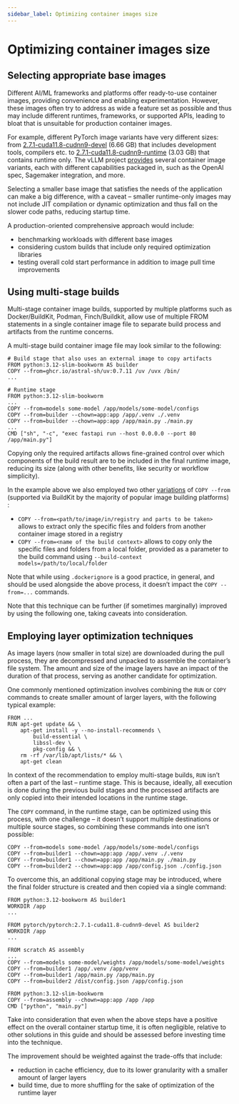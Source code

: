 ```yaml
---
sidebar_label: Optimizing container images size
---
```


# Optimizing container images size

## Selecting appropriate base images

Different AI/ML frameworks and platforms offer ready-to-use container images, providing convenience and enabling experimentation. However, these images often try to address as wide a feature set as possible and thus may include different runtimes, frameworks, or supported APIs, leading to bloat that is unsuitable for production container images.

For example, different PyTorch image variants have very different sizes: from [2.7.1-cuda11.8-cudnn9-devel](https://hub.docker.com/layers/pytorch/pytorch/2.7.1-cuda11.8-cudnn9-devel/images/sha256-5a046e4e3364b063a17854387b8820ad3f42ed197a089196bce8f2bd68f275a8) (6.66 GB) that includes development tools, compilers etc. to [2.7.1-cuda11.8-cudnn9-runtime](https://hub.docker.com/layers/pytorch/pytorch/2.7.1-cuda11.8-cudnn9-runtime/images/sha256-8d409f72f99e5968b5c4c9396a21f4b723982cfdf2c1a5b9cc045c5d0a7345a1) (3.03 GB) that contains runtime only. The vLLM project [provides](https://docs.vllm.ai/en/stable/contributing/dockerfile/dockerfile.html) several container image variants, each with different capabilities packaged in, such as the OpenAI spec, Sagemaker integration, and more.

Selecting a smaller base image that satisfies the needs of the application can make a big difference, with a caveat – smaller runtime-only images may not include JIT compilation or dynamic optimization and thus fall on the slower code paths, reducing startup time.

A production-oriented comprehensive approach would include:

* benchmarking workloads with different base images
* considering custom builds that include only required optimization libraries
* testing overall cold start performance in addition to image pull time improvements

## Using multi-stage builds

Multi-stage container image builds, supported by multiple platforms such as Docker/BuildKit, Podman, Finch/Buildkit, allow use of multiple FROM statements in a single container image file to separate build process and artifacts from the runtime concerns.

A multi-stage build container image file may look similar to the following:

```
# Build stage that also uses an external image to copy artifacts
FROM python:3.12-slim-bookworm AS builder
COPY --from=ghcr.io/astral-sh/uv:0.7.11 /uv /uvx /bin/
...

# Runtime stage
FROM python:3.12-slim-bookworm
...
COPY --from=models some-model /app/models/some-model/configs
COPY --from=builder --chown=app:app /app/.venv ./.venv
COPY --from=builder --chown=app:app /app/main.py ./main.py
...
CMD ["sh", "-c", "exec fastapi run --host 0.0.0.0 --port 80 /app/main.py"]
```

Copying only the required artifacts allows fine-grained control over which components of the build result are to be included in the final runtime image, reducing its size (along with other benefits, like security or workflow simplicity).

In the example above we also employed two other [variations](https://docs.docker.com/reference/dockerfile/#copy---from) of `COPY --from`  (supported via BuildKit by the majority of popular image building platforms) :

* `COPY --from=<path/to/image/in/registry and parts to be taken>` allows to extract only the specific files and folders from another container image stored in a registry
* `COPY --from=<name of the build context>` allows to copy only the specific files and folders from a local folder, provided as a parameter to the build command using `--build-context models=/path/to/local/folder`

Note that while using `.dockerignore` is a good practice, in general, and should be used alongside the above process, it doesn’t impact the `COPY --from=...` commands.

Note that this technique can be further (if sometimes marginally) improved by using the following one, taking caveats into consideration.

## Employing layer optimization techniques

As image layers (now smaller in total size) are downloaded during the pull process, they are decompressed and unpacked to assemble the container’s file system. The amount and size of the image layers have an impact of the duration of that process, serving as another candidate for optimization.

One commonly mentioned optimization involves combining the `RUN` or `COPY` commands to create smaller amount of larger layers, with the following typical example:

```
FROM ...
RUN apt-get update && \
    apt-get install -y --no-install-recommends \
        build-essential \
        libssl-dev \
        pkg-config && \
    rm -rf /var/lib/apt/lists/* && \
    apt-get clean
```

In context of the recommendation to employ multi-stage builds, `RUN` isn’t often a part of the last – runtime stage. This is because, ideally, all execution is done during the previous build stages and the processed artifacts are only copied into their intended locations in the runtime stage.

The `COPY` command, in the runtime stage, can be optimized using this process, with one challenge – it doesn’t support multiple destinations or multiple source stages, so combining these commands into one isn’t possible:

```
COPY --from=models some-model /app/models/some-model/configs
COPY --from=builder1 --chown=app:app /app/.venv ./.venv
COPY --from=builder1 --chown=app:app /app/main.py ./main.py
COPY --from=builder2 --chown=app:app /app/config.json ./config.json
```

To overcome this, an additional copying stage may be introduced, where the final folder structure is created and then copied via a single command:

```
FROM python:3.12-bookworm AS builder1
WORKDIR /app
...

FROM pytorch/pytorch:2.7.1-cuda11.8-cudnn9-devel AS builder2
WORKDIR /app
...

FROM scratch AS assembly
...
COPY --from=models some-model/weights /app/models/some-model/weights
COPY --from=builder1 /app/.venv /app/venv
COPY --from=builder1 /app/main.py /app/main.py
COPY --from=builder2 /dist/config.json /app/config.json

FROM python:3.12-slim-bookworm
COPY --from=assembly --chown=app:app /app /app
CMD ["python", "main.py"]
```

Take into consideration that even when the above steps have a positive effect on the overall container startup time, it is often negligible, relative to other solutions in this guide and should be assessed before investing time into the technique. 

The improvement should be weighted against the trade-offs that include:

* reduction in cache efficiency, due to its lower granularity with a smaller amount of larger layers
* build time, due to more shuffling for the sake of optimization of the runtime layer